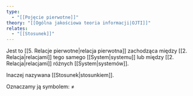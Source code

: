 ```yaml
---
type:
  - "[[Pojęcie pierwotne]]"
theory: "[[Ogólna jakościowa teoria informacji|OJTI]]"
relates:
  - "[[Stosunek]]"
---
```

Jest to [[5. Relacje pierwotne|relacja pierwotna]] zachodząca między [[2. Relacja|relacjami]] tego samego [[System|systemu]] lub między [[2. Relacja|relacjami]] różnych [[System|systemów]].

Inaczej nazywana [[Stosunek|stosunkiem]].

Oznaczamy ją symbolem: $\neq$ 